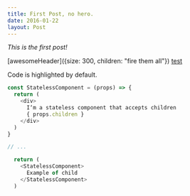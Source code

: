 ```yaml
---
title: First Post, no hero.
date: 2016-01-22
layout: Post
---
```


*This is the first post!*

[awesomeHeader]({size: 300, children: "fire them all"})
[test]("http://alanlaidlaw.com")

Code is highlighted by default.

```js
const StatelessComponent = (props) => {
  return (
    <div>
      I‘m a stateless component that accepts children
      { props.children }
    </div>
  )
}

// ...

  return (
    <StatelessComponent>
      Example of child
    </StatelessComponent>
  )
```
